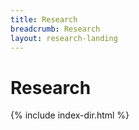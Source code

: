 ```yaml
---
title: Research
breadcrumb: Research
layout: research-landing
---
```

# Research

{% include index-dir.html %}

